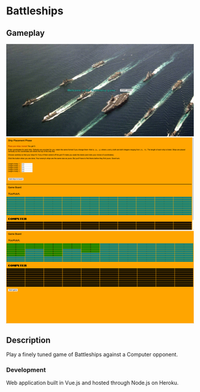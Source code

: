 # Battleships

## Gameplay

![screenshot1.png](screenshot1.png)
![screenshot2.png](screenshot2.png)
![screenshot3.png](screenshot3.png)

## Description

Play a finely tuned game of Battleships against a Computer opponent.

### Development

Web application built in Vue.js and hosted through Node.js on Heroku.
